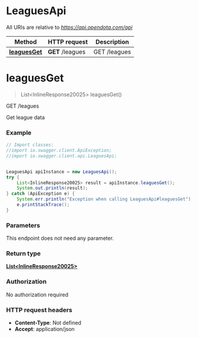 # LeaguesApi

All URIs are relative to *https://api.opendota.com/api*

Method | HTTP request | Description
------------- | ------------- | -------------
[**leaguesGet**](LeaguesApi.md#leaguesGet) | **GET** /leagues | GET /leagues


<a name="leaguesGet"></a>
# **leaguesGet**
> List&lt;InlineResponse20025&gt; leaguesGet()

GET /leagues

Get league data

### Example
```java
// Import classes:
//import io.swagger.client.ApiException;
//import io.swagger.client.api.LeaguesApi;


LeaguesApi apiInstance = new LeaguesApi();
try {
    List<InlineResponse20025> result = apiInstance.leaguesGet();
    System.out.println(result);
} catch (ApiException e) {
    System.err.println("Exception when calling LeaguesApi#leaguesGet");
    e.printStackTrace();
}
```

### Parameters
This endpoint does not need any parameter.

### Return type

[**List&lt;InlineResponse20025&gt;**](InlineResponse20025.md)

### Authorization

No authorization required

### HTTP request headers

 - **Content-Type**: Not defined
 - **Accept**: application/json

